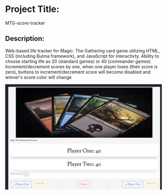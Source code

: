# Project Title:

MTG-score-tracker

## Description:

Web-based life tracker for Magic: The Gathering card game utilizing HTML, CSS (including Bulma framework), and JavaScript for interactivty.
Ability to choose starting life as 20 (standard games) or 40 (commander games)
Increment/decrement scores by one, when one player loses (their score is zero), buttons to increment/decrement score will become disabled and winner's score color will change

![screenshot of tracker](Docs/image/MTG_Counter_Demo.PNG)
